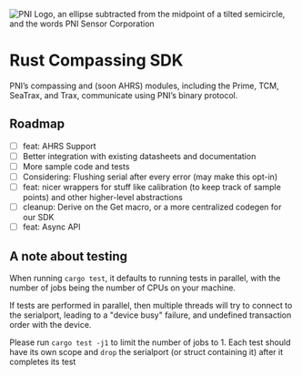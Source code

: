 ![PNI Logo, an ellipse subtracted from the midpoint of a tilted semicircle, and the words PNI Sensor Corporation](https://www.pnicorp.com/wp-content/uploads/PNI-logo-bluewhite-300x161.jpg)

# Rust Compassing SDK
PNI’s compassing and (soon AHRS) modules, including the Prime, TCM, SeaTrax, and Trax, communicate using PNI’s binary protocol. 

## Roadmap
- [ ] feat: AHRS Support
- [ ] Better integration with existing datasheets and documentation
- [ ] More sample code and tests
- [ ] Considering: Flushing serial after every error (may make this opt-in)
- [ ] feat: nicer wrappers for stuff like calibration (to keep track of sample points) and other higher-level abstractions
- [ ] cleanup: Derive on the Get macro, or a more centralized codegen for our SDK
- [ ] feat: Async API

## A note about testing
When running `cargo test`, it defaults to running tests in parallel, with the number of jobs being the number of CPUs on your machine.

If tests are performed in parallel, then multiple threads will try to connect to the serialport, leading to a "device busy" failure, and undefined transaction order with the device. 

Please run `cargo test -j1` to limit the number of jobs to 1. Each test should have its own scope and `drop` the serialport (or struct containing it) after it completes its test

